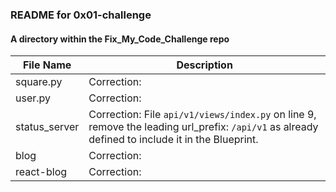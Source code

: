 ### README for 0x01-challenge ###
#### A directory within the Fix_My_Code_Challenge repo ####

| File Name | Description |
| --------- | ----------- |
| square.py | Correction:  |
| user.py | Correction:  |
| status_server | Correction: File `api/v1/views/index.py` on line 9, remove the leading url_prefix: `/api/v1` as already defined to include it in the Blueprint. |
| blog | Correction:  |
| react-blog | Correction:  |
